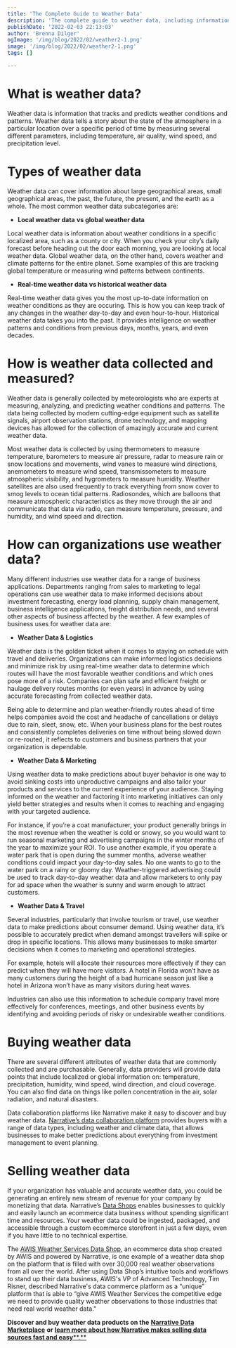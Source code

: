 ```yaml
---
title: 'The Complete Guide to Weather Data'
description: 'The complete guide to weather data, including information on types, attributes, sources, and use cases.'
publishDate: '2022-02-03 22:13:03'
author: 'Brenna Dilger'
ogImage: '/img/blog/2022/02/weather2-1.png'
image: '/img/blog/2022/02/weather2-1.png'
tags: []

---
```

**What is weather data?**
=========================

Weather data is information that tracks and predicts weather conditions and patterns. Weather data tells a story about the state of the atmosphere in a particular location over a specific period of time by measuring several different parameters, including temperature, air quality, wind speed, and precipitation level.

**Types of weather data**
==========================

Weather data can cover information about large geographical areas, small geographical areas, the past, the future, the present, and the earth as a whole. The most common weather data subcategories are:

* **Local weather data** **vs global weather data**

Local weather data is information about weather conditions in a specific localized area, such as a county or city. When you check your city’s daily forecast before heading out the door each morning, you are looking at local weather data. Global weather data, on the other hand, covers weather and climate patterns for the entire planet. Some examples of this are tracking global temperature or measuring wind patterns between continents.

* **Real-time weather data vs historical weather data**

Real-time weather data gives you the most up-to-date information on weather conditions as they are occuring. This is how you can keep track of any changes in the weather day-to-day and even hour-to-hour. Historical weather data takes you into the past. It provides intelligence on weather patterns and conditions from previous days, months, years, and even decades.

**How is weather data collected and measured?**
===============================================

Weather data is generally collected by meteorologists who are experts at measuring, analyzing, and predicting weather conditions and patterns. The data being collected by modern cutting-edge equipment such as satellite signals, airport observation stations, drone technology, and mapping devices has allowed for the collection of amazingly accurate and current weather data.

Most weather data is collected by using thermometers to measure temperature, barometers to measure air pressure, radar to measure rain or snow locations and movements, wind vanes to measure wind directions, anemometers to measure wind speed, transmissometers to measure atmospheric visibility, and hygrometers to measure humidity. Weather satellites are also used frequently to track everything from snow cover to smog levels to ocean tidal patterns. Radiosondes, which are balloons that measure atmospheric characteristics as they move through the air and communicate that data via radio, can measure temperature, pressure, and humidity, and wind speed and direction.

**How can organizations use weather data?**
===========================================

Many different industries use weather data for a range of business applications. Departments ranging from sales to marketing to legal operations can use weather data to make informed decisions about investment forecasting, energy load planning, supply chain management, business intelligence applications, freight distribution needs, and several other aspects of business affected by the weather. A few examples of business uses for weather data are:

* **Weather Data & Logistics**

Weather data is the golden ticket when it comes to staying on schedule with travel and deliveries. Organizations can make informed logistics decisions and minimize risk by using real-time weather data to determine which routes will have the most favorable weather conditions and which ones pose more of a risk. Companies can plan safe and efficient freight or haulage delivery routes months (or even years) in advance by using accurate forecasting from collected weather data.

Being able to determine and plan weather-friendly routes ahead of time helps companies avoid the cost and headache of cancellations or delays due to rain, sleet, snow, etc. When your business plans for the best routes and consistently completes deliveries on time without being slowed down or re-routed, it reflects to customers and business partners that your organization is dependable.

* **Weather Data & Marketing**

Using weather data to make predictions about buyer behavior is one way to avoid sinking costs into unproductive campaigns and also tailor your products and services to the current experience of your audience. Staying informed on the weather and factoring it into marketing initiatives can only yield better strategies and results when it comes to reaching and engaging with your targeted audience.

For instance, if you’re a coat manufacturer, your product generally brings in the most revenue when the weather is cold or snowy, so you would want to run seasonal marketing and advertising campaigns in the winter months of the year to maximize your ROI. To use another example, if you operate a water park that is open during the summer months, adverse weather conditions could impact your day-to-day sales. No one wants to go to the water park on a rainy or gloomy day. Weather-triggered advertising could be used to track day-to-day weather data and allow marketers to only pay for ad space when the weather is sunny and warm enough to attract customers.

* **Weather Data & Travel**

Several industries, particularly that involve tourism or travel, use weather data to make predictions about consumer demand. Using weather data, it’s possible to accurately predict when demand amongst travellers will spike or drop in specific locations. This allows many businesses to make smarter decisions when it comes to marketing and operational strategies.

For example, hotels will allocate their resources more effectively if they can predict when they will have more visitors. A hotel in Florida won’t have as many customers during the height of a bad hurricane season just like a hotel in Arizona won’t have as many visitors during heat waves.

Industries can also use this information to schedule company travel more effectively for conferences, meetings, and other business events by identifying and avoiding periods of risky or undesirable weather conditions.

**Buying weather data**
=======================

There are several different attributes of weather data that are commonly collected and are purchasable. Generally, data providers will provide data points that include localized or global information on: temperature, precipitation, humidity, wind speed, wind direction, and cloud coverage. You can also find data on things like pollen concentration in the air, solar radiation, and natural disasters.

Data collaboration platforms like Narrative make it easy to discover and buy weather data. [Narrative’s data collaboration platform](https://www.narrative.io/) provides buyers with a range of data types, including weather and climate data, that allows businesses to make better predictions about everything from investment management to event planning.

**Selling weather data**
========================

If your organization has valuable and accurate weather data, you could be generating an entirely new stream of revenue for your company by monetizing that data. Narrative’s [Data Shops](/solutions/data-monetization) enables businesses to quickly and easily launch an ecommerce data business without spending significant time and resources. Your weather data could be ingested, packaged, and accessible through a custom ecommerce storefront in just a few days, even if you have little to no technical expertise.

The [AWIS Weather Services Data Shop](https://awisdata.com/), an ecommerce data shop created by AWIS and powered by Narrative, is one example of a weather data shop on the platform that is filled with over 30,000 real weather observations from all over the world. After using Data Shop’s intuitive tools and workflows to stand up their data business, AWIS's VP of Advanced Technology, Tim Risner, described Narrative's data commerce platform as a “unique” platform that is able to “give AWIS Weather Services the competitive edge we need to provide quality weather observations to those industries that need real world weather data."

**Discover and buy weather data products on the** [**Narrative Data Marketplace**](https://app.narrative.io/products?q=weather%20data) **or** [**learn more about how Narrative makes selling data sources fast and easy****.**](https://www.narrative.io/distribute)
